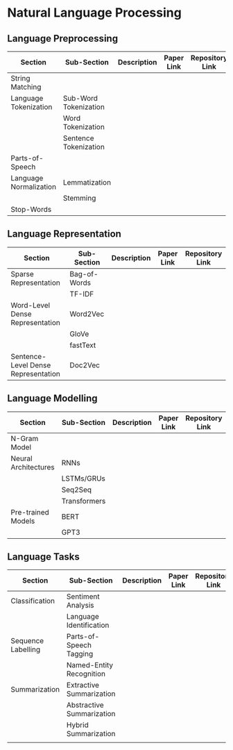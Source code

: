 # Natural Language Processing

## Language Preprocessing
|  Section | Sub-Section | Description | Paper Link | Repository Link |
|--|--|--|--|--|
| String Matching | | |  |  |
| Language Tokenization | Sub-Word Tokenization | |  |  |
| | Word Tokenization | |  |  |
| | Sentence Tokenization | |  |  |
| Parts-of-Speech | | |  |  |
| Language Normalization | Lemmatization | |  |  |
| | Stemming | |  |  |
| Stop-Words| | |  |  |

## Language Representation
|  Section | Sub-Section | Description | Paper Link | Repository Link |
|--|--|--|--|--|
| Sparse Representation | Bag-of-Words | | | |
| | TF-IDF | | | |
| Word-Level Dense Representation | Word2Vec | | | |
| | GloVe | | | |
| | fastText | | | |
| Sentence-Level Dense Representation| Doc2Vec | | | |

## Language Modelling
|  Section | Sub-Section | Description | Paper Link | Repository Link |
|--|--|--|--|--|
| N-Gram Model | | | | |
| Neural Architectures | RNNs | | | |
| | LSTMs/GRUs | | | |
| | Seq2Seq | | | |
| | Transformers | | | |
| Pre-trained Models | BERT | | | |
| | GPT3 | | | |

## Language Tasks
|  Section | Sub-Section | Description | Paper Link | Repository Link |
|--|--|--|--|--|
| Classification | Sentiment Analysis | | | |
| | Language Identification | | | |
| Sequence Labelling | Parts-of-Speech Tagging | | | |
| | Named-Entity Recognition | | | |
| Summarization | Extractive Summarization | | | |
| | Abstractive Summarization | | | |
| | Hybrid Summarization | | | |
| |  | | | |
